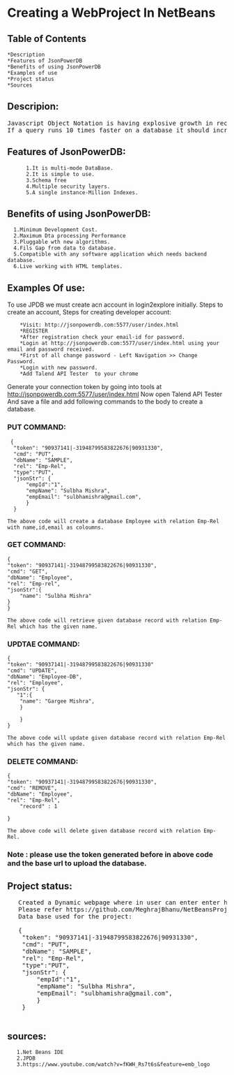 # Creating a WebProject In NetBeans

## Table of Contents
	*Description
	*Features of JsonPowerDB
	*Benefits of using JsonPowerDB
	*Examples of use
	*Project status
	*Sources


## Descripion:
<pre>
Javascript Object Notation is having explosive growth in recent years due to it's speed.
If a query runs 10 times faster on a database it should increase the speed theoretically by 10 times and practically by 7-8 times,so market will always welcome this new technology as it increases efficency and reduces cost.
</pre> 

## Features of JsonPowerDB:
		  1.It is multi-mode DataBase.
		  2.It is simple to use.
		  3.Schema free
		  4.Multiple security layers.
		  5.A single instance-Million Indexes.

## Benefits of using JsonPowerDB:

      1.Minimum Development Cost.
	  2.Maximum Dta processing Performance
	  3.Pluggable wth new algorithms.
	  4.Fils Gap from data to database.
	  5.Compatible with any software application which needs backend database.
	  6.Live working with HTML templates.
	 
## Examples Of use:
   To use JPDB we must create acn account in login2explore initially.
   Steps to create an account,
   Steps for creating developer account:

		*Visit: http://jsonpowerdb.com:5577/user/index.html
		*REGISTER
		*After registration check your email-id for password.
		*Login at http://jsonpowerdb.com:5577/user/index.html using your email and password received.
		*First of all change password - Left Navigation >> Change Password.
		*Login with new password. 
		*Add Talend API Tester  to your chrome
  Generate your connection token by going into tools at	http://jsonpowerdb.com:5577/user/index.html
  Now open Talend API Tester And save a file and add following commands to the body to create a database.
  
  ### PUT COMMAND:
  ```
   {
    "token": "90937141|-31948799583822676|90931330",
    "cmd": "PUT",
    "dbName": "SAMPLE",
    "rel": "Emp-Rel",
  	"type":"PUT",
    "jsonStr": {
        "empId":"1",
        "empName": "Sulbha Mishra",
        "empEmail": "sulbhamishra@gmail.com",
    	}
	}
  ```
	
	The above code will create a database Employee with relation Emp-Rel with name,id,email as coloumns.
	
	
	
  ### GET COMMAND:
  
	
	{
    "token": "90937141|-31948799583822676|90931330",
    "cmd": "GET",
    "dbName": "Employee",
    "rel": "Emp-rel",
    "jsonStr":{
        "name": "Sulbha Mishra"
    }
	}
	
	The above code will retrieve given database record with relation Emp-Rel which has the given name.
	
	
	
  ### UPDTAE COMMAND:
  
  
	
	{
    "token": "90937141|-31948799583822676|90931330"
    "cmd": "UPDATE",
    "dbName": "Employee-DB",
    "rel": "Employee",
    "jsonStr": {
       "1":{
        "name": "Gargee Mishra",
      	}
       
  	 	}
	}
	
	The above code will update given database record with relation Emp-Rel which has the given name.
	
	
  ### DELETE COMMAND:
  
  
	
	{
    "token": "90937141|-31948799583822676|90931330",
    "cmd": "REMOVE",
    "dbName": "Employee",
    "rel": "Emp-Rel",
 		"record" : 1
       
    }
	
	The above code will delete given database record with relation Emp-Rel.
	
	
	
  
  ### Note : please use the token generated before in above code and the base url to upload the database.



## Project status:
   <pre>
   Created a Dynamic webpage where in user can enter enter his name,Id and email and all those data get stored in the database created.
   Please refer https://github.com/MeghrajBhanu/NetBeansProject/blob/main/README.md for the code.
   Data base used for the project:
   
   {
    "token": "90937141|-31948799583822676|90931330",
    "cmd": "PUT",
    "dbName": "SAMPLE",
    "rel": "Emp-Rel",
  	"type":"PUT",
    "jsonStr": {
        "empId":"1",
        "empName": "Sulbha Mishra",
        "empEmail": "sulbhamishra@gmail.com",
    	}
	}
   </pre>
   

## sources:
	   1.Net Beans IDE
	   2.JPDB  
	   3.https://www.youtube.com/watch?v=fKWH_Rs7t6s&feature=emb_logo

    
  
  
